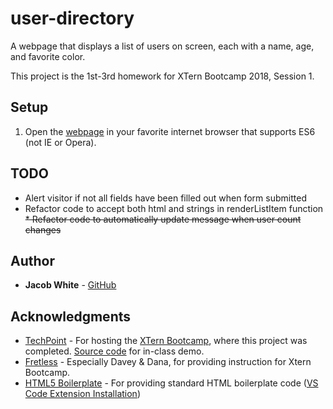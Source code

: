 # user-directory

A webpage that displays a list of users on screen, each with a name, age, and favorite color.

This project is the 1st-3rd homework for XTern Bootcamp 2018, Session 1.

## Setup
 1. Open the [webpage](https://jdwhite88.github.io/user-directory/) in your favorite internet browser that supports ES6 (not IE or Opera).
 
 ## TODO
 * Alert visitor if not all fields have been filled out when form submitted
 * Refactor code to accept both html and strings in renderListItem function
 <del>* Refactor code to automatically update message when user count changes</del>

## Author
* **Jacob White** - [GitHub](https://github.com/jdwhite88)

## Acknowledgments

* [TechPoint](https://techpoint.org/) - For hosting the [XTern Bootcamp](https://techpoint.org/xtern-bootcamp/), where this project was completed. [Source code](https://github.com/xtbc18s1/user-directory/tree/afternoon) for in-class demo.
* [Fretless](http://www.fretless.com/) - Especially Davey & Dana, for providing instruction for Xtern Bootcamp. 
* [HTML5 Boilerplate](https://github.com/sidthesloth92/vsc_html5_boilerplate) - For providing standard HTML boilerplate code ([VS Code Extension Installation](https://marketplace.visualstudio.com/items?itemName=sidthesloth.html5-boilerplate))
